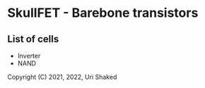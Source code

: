 # SkullFET - Barebone transistors

## List of cells

- Inverter
- NAND

Copyright (C) 2021, 2022, Uri Shaked
